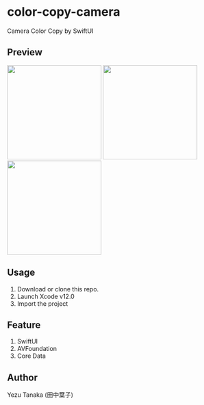 # color-copy-camera
Camera Color Copy by SwiftUI

## Preview

<img src="https://user-images.githubusercontent.com/52668105/93770799-a7746980-fc57-11ea-8c5d-92900ce5b61d.png" width="220"> <img src="https://user-images.githubusercontent.com/52668105/93770432-20bf8c80-fc57-11ea-94a9-129cd6e3c821.png" width="220"> <img src="https://user-images.githubusercontent.com/52668105/93770433-21582300-fc57-11ea-9a97-d0a0c3cec670.png" width="220">

## Usage

1. Download or clone this repo.
2. Launch Xcode v12.0
3. Import the project

## Feature

1. SwiftUI
2. AVFoundation
3. Core Data

## Author
Yezu Tanaka (田中葉子)
